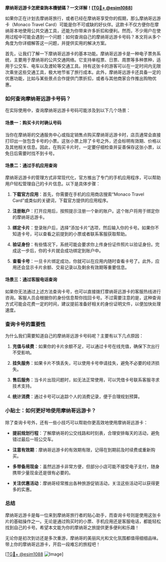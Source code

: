 **摩纳哥远游卡怎麽查詢本機號碼？一文详解！[[TG💪+ @esim1088](https://t.me/s/esim1088)]**

如果你正在计划去摩纳哥旅行，或者已经在摩纳哥享受你的假期，那么摩纳哥远游卡（Monaco Travel Card）可能是你不可或缺的好伙伴。这款卡不仅方便你在摩纳哥本地使用公共交通工具，还能为你带来许多折扣和便利。然而，不少用户在使用过程中可能会遇到一个问题：如何查询自己的摩纳哥远游卡号码？本文将从多个角度为你详细解答这一问题，并提供实用的解决方案。

首先，让我们了解一下摩纳哥远游卡的基本功能。摩纳哥远游卡是一种电子票务系统，主要用于摩纳哥的公共交通网络。它支持单程票、日票、周票等多种票种，适用于公交车、电车以及渡轮等交通工具。持有这张卡的游客可以在一定时间内无限次乘坐这些交通工具，极大地节省了旅行成本。此外，摩纳哥远游卡还具备一定的优惠功能，比如与某些景点合作提供门票折扣，或者与其他商家合作推出购物优惠。

### 如何查询摩纳哥远游卡号码？

在实际使用中，查询摩纳哥远游卡号码可能涉及到以下几个场景：

#### 场景一：购买卡片时确认号码

当你在摩纳哥的交通服务中心或指定销售点购买摩纳哥远游卡时，店员通常会直接打印出一张包含卡号的小票。这张小票上除了卡号之外，还会标明有效期、价格以及其他相关信息。因此，在购买卡片时，一定要仔细检查并妥善保存这张小票，以免日后需要时找不到卡号。

#### 场景二：通过手机应用查询

摩纳哥远游卡的管理方式非常现代化，官方推出了专门的手机应用程序，可以帮助用户轻松管理自己的卡片信息。以下是具体步骤：

1. **下载官方应用**：首先，你需要在手机的应用商店搜索“Monaco Travel Card”或类似的关键词，下载官方提供的应用程序。
   
2. **注册账户**：打开应用后，按照提示注册一个新的账户。这个账户将用于绑定你的摩纳哥远游卡。

3. **绑定卡片**：登录账户后，选择“添加卡片”选项，然后输入你的卡号。如果你不知道卡号，可以查看之前提到的小票或者联系客服获取帮助。

4. **验证身份**：有些情况下，系统可能会要求你上传身份证件照片以验证身份。完成这一步后，你的卡片就会成功绑定到账户中。

5. **查看卡号**：一旦卡片绑定成功，你就可以在应用内随时查看卡号了。此外，应用还会显示卡片余额、交易记录以及剩余有效期等重要信息。

#### 场景三：通过客服电话查询

如果你无法通过上述方法查询卡号，也可以直接拨打摩纳哥远游卡的客服热线进行咨询。客服人员会根据你的身份信息帮你找回卡号。不过需要注意的是，这种查询方式可能会花费一定的时间，建议提前准备好相关的身份证明文件，以便加快处理速度。

### 查询卡号的重要性

为什么我们需要知道自己的摩纳哥远游卡号码呢？主要有以下几点原因：

1. **充值与续费**：如果你的卡片余额不足，可以通过卡号在线充值，确保下次出行不受影响。

2. **挂失服务**：如果卡片不慎丢失，可以使用卡号申请挂失，避免不必要的经济损失。

3. **售后服务**：当卡片出现问题时，如无法正常使用，可以凭借卡号联系客服寻求技术支持。

4. **统计消费**：通过卡号可以追踪个人的消费记录，便于合理规划预算。

### 小贴士：如何更好地使用摩纳哥远游卡？

除了查询卡号外，还有一些小技巧可以帮助你更高效地使用摩纳哥远游卡：

- **提前规划行程**：了解摩纳哥的公交线路和时刻表，合理安排每天的活动，避免错过最后一班公交车。
  
- **注意有效期**：摩纳哥远游卡的有效期有限，记得在到期前及时续费或重新购买。

- **多带备用现金**：虽然远游卡非常方便，但部分小店可能不接受电子支付，随身携带少量现金还是很有必要的。

- **关注优惠活动**：摩纳哥经常推出各种旅游促销活动，关注这些活动可以获得更多的实惠。

### 总结

摩纳哥远游卡是每一位来到摩纳哥旅行者的贴心助手，而查询卡号则是使用这张卡片的基础操作之一。无论是通过购买时的小票、手机应用还是客服电话，都能轻松找到自己的卡号。希望本文能为你的摩纳哥之旅提供更多便利和乐趣！

无论你是初次到访还是多次重游，摩纳哥的美丽风光和文化氛围都值得细细品味。带上你的摩纳哥远游卡，开启一段难忘的旅程吧！

[[TG💪+ @esim1088](https://t.me/s/esim1088) ![Image](https://i.postimg.cc/4NQfJmqS/Snipaste-2025-05-13-00-14-12.png)]